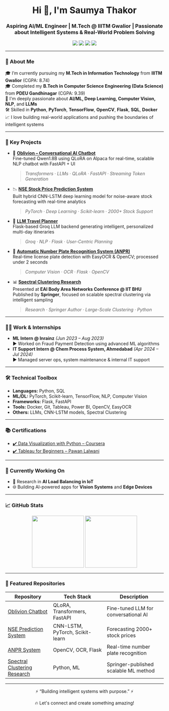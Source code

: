 <h1 align="center">Hi 👋, I'm Saumya Thakor</h1>
<h3 align="center">Aspiring AI/ML Engineer | M.Tech @ IIITM Gwalior | Passionate about Intelligent Systems & Real-World Problem Solving</h3>

<p align="center">
  <a href="mailto:saumyathakor2003@gmail.com"><img src="https://img.shields.io/badge/Email-D14836?style=for-the-badge&logo=gmail&logoColor=white"/></a>
  <a href="https://www.linkedin.com/in/saumyathakor"><img src="https://img.shields.io/badge/LinkedIn-blue?style=for-the-badge&logo=linkedin&logoColor=white"/></a>
  <a href="https://github.com/saumya1408"><img src="https://img.shields.io/badge/GitHub-181717?style=for-the-badge&logo=github&logoColor=white"/></a>
  <a href="https://your-portfolio-link.com"><img src="https://img.shields.io/badge/Portfolio-000000?style=for-the-badge&logo=vercel&logoColor=white"/></a>
</p>

---

### 🚀 About Me

🎓 I’m currently pursuing my **M.Tech in Information Technology** from **IIITM Gwalior** (CGPA: 8.74)  
🎓 Completed my **B.Tech in Computer Science Engineering (Data Science)** from **PDEU Gandhinagar** (CGPA: 9.39)  
🧠 I'm deeply passionate about **AI/ML, Deep Learning, Computer Vision, NLP**, and **LLMs**  
🛠️ Skilled in **Python**, **PyTorch**, **TensorFlow**, **OpenCV**, **Flask**, **SQL**, **Docker**  
📈 I love building real-world applications and pushing the boundaries of intelligent systems

---

### 🧠 Key Projects

- 🔮 **[Oblivion – Conversational AI Chatbot](https://github.com/saumya1408/Chatbot)**  
  Fine-tuned Qwen1.8B using QLoRA on Alpaca for real-time, scalable NLP chatbot with FastAPI + UI  
  > _Transformers · LLMs · QLoRA · FastAPI · Streaming Token Generation_

- 📉 **[NSE Stock Price Prediction System](https://github.com/saumya1408/NSE-Prediction-System)**  
  Built hybrid CNN-LSTM deep learning model for noise-aware stock forecasting with real-time analytics  
  > _PyTorch · Deep Learning · Scikit-learn · 2000+ Stock Support_

- 🧳 **[LLM Travel Planner](https://github.com/saumya1408)**  
  Flask-based Groq LLM backend generating intelligent, personalized multi-day itineraries  
  > _Groq · NLP · Flask · User-Centric Planning_

- 🚗 **[Automatic Number Plate Recognition System (ANPR)](https://github.com/saumya1408/anpr)**  
  Real-time license plate detection with EasyOCR & OpenCV; processed under 2 seconds  
  > _Computer Vision · OCR · Flask · OpenCV_

- 📊 **[Spectral Clustering Research](https://github.com/saumya1408/Improving-Spectral-Clustering-Scalability-Through-Intelligent-Sampling-Methods)**  
  Presented at **EAI Body Area Networks Conference @ IIT BHU**  
  Published by **Springer**, focused on scalable spectral clustering via intelligent sampling  
  > _Research · Springer Author · Large-Scale Clustering · Python_

---

### 🧑‍💻 Work & Internships

- **ML Intern @ Inrainz** *(Jun 2023 – Aug 2023)*  
  ▶ Worked on Fraud Payment Detection using advanced ML algorithms  
- **IT Support Intern @ Chem Process System, Ahmedabad** *(Apr 2024 – Jul 2024)*  
  ▶ Managed server ops, system maintenance & internal IT support

---

### 🛠️ Technical Toolbox

- **Languages:** Python, SQL  
- **ML/DL:** PyTorch, Scikit-learn, TensorFlow, NLP, Computer Vision  
- **Frameworks:** Flask, FastAPI  
- **Tools:** Docker, Git, Tableau, Power BI, OpenCV, EasyOCR  
- **Others:** LLMs, CNN-LSTM models, Spectral Clustering

---

### 📚 Certifications

- [✔️ Data Visualization with Python – Coursera](#)  
- [✔️ Tableau for Beginners – Pawan Lalwani](#)

---

### 🌱 Currently Working On

- 🧠 Research in **AI Load Balancing in IoT**  
- 🌐 Building AI-powered apps for **Vision Systems** and **Edge Devices**

---

### 📈 GitHub Stats

<p align="center">
  <img src="https://github-readme-stats.vercel.app/api?username=saumya1408&show_icons=true&theme=radical" height="165">
  <img src="https://github-readme-stats.vercel.app/api/top-langs/?username=saumya1408&layout=compact&theme=radical" height="165">
</p>

---

### 🔗 Featured Repositories

| Repository | Tech Stack | Description |
|-----------|------------|-------------|
| [Oblivion Chatbot](https://github.com/saumya1408/Chatbot) | QLoRA, Transformers, FastAPI | Fine-tuned LLM for conversational AI |
| [NSE Prediction System](https://github.com/saumya1408/NSE-Prediction-System) | CNN-LSTM, PyTorch, Scikit-learn | Forecasting 2000+ stock prices |
| [ANPR System](https://github.com/saumya1408/anpr) | OpenCV, OCR, Flask | Real-time number plate recognition |
| [Spectral Clustering Research](https://github.com/saumya1408/Improving-Spectral-Clustering-Scalability-Through-Intelligent-Sampling-Methods) | Python, ML | Springer-published scalable ML method |

---

<p align="center">
  ⚡ “Building intelligent systems with purpose.” ⚡  
</p>
<p align="center">
  🔥 Let's connect and create something amazing!
</p>
